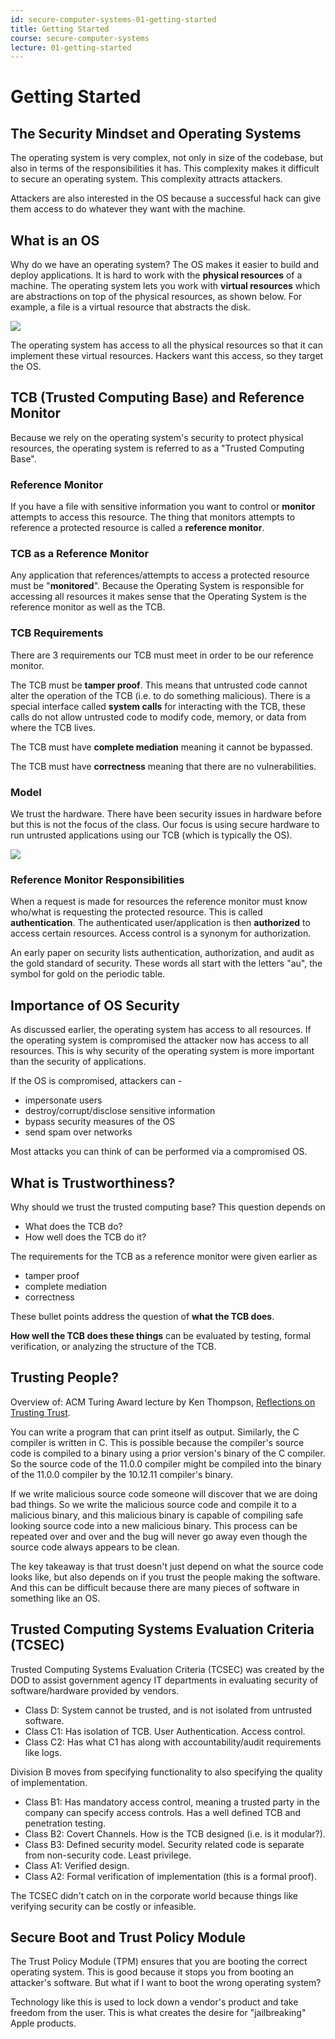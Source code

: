 ```yaml
---
id: secure-computer-systems-01-getting-started
title: Getting Started
course: secure-computer-systems
lecture: 01-getting-started
---
```


# Getting Started

## The Security Mindset and Operating Systems

The operating system is very complex, not only in size of the codebase, but also in terms of the responsibilities it has. This complexity makes it difficult to secure an operating system. This complexity attracts attackers.

Attackers are also interested in the OS because a successful hack can give them access to do whatever they want with the machine.

## What is an OS

Why do we have an operating system? The OS makes it easier to build and deploy applications. It is hard to work with the **physical resources** of a machine. The operating system lets you work with **virtual resources** which are abstractions on top of the physical resources, as shown below. For example, a file is a virtual resource that abstracts the disk.

![](https://assets.omscs.io/secure-computer-systems/images/module1/OS-HW.png)

The operating system has access to all the physical resources so that it can implement these virtual resources. Hackers want this access, so they target the OS.

## TCB \(Trusted Computing Base\) and Reference Monitor

Because we rely on the operating system's security to protect physical resources, the operating system is referred to as a "Trusted Computing Base".

### Reference Monitor

If you have a file with sensitive information you want to control or **monitor** attempts to access this resource. The thing that monitors attempts to reference a protected resource is called a **reference monitor**.

### TCB as a Reference Monitor

Any application that references/attempts to access a protected resource must be "**monitored**". Because the Operating System is responsible for accessing all resources it makes sense that the Operating System is the reference monitor as well as the TCB.

### TCB Requirements

There are 3 requirements our TCB must meet in order to be our reference monitor.

The TCB must be **tamper proof**. This means that untrusted code cannot alter the operation of the TCB \(i.e. to do something malicious\). There is a special interface called **system calls** for interacting with the TCB, these calls do not allow untrusted code to modify code, memory, or data from where the TCB lives.

The TCB must have **complete mediation** meaning it cannot be bypassed.

The TCB must have **correctness** meaning that there are no vulnerabilities.

### Model

We trust the hardware. There have been security issues in hardware before but this is not the focus of the class. Our focus is using secure hardware to run untrusted applications using our TCB \(which is typically the OS\).

![](https://assets.omscs.io/secure-computer-systems/images/module1/TCB-HW.png)

### Reference Monitor Responsibilities

When a request is made for resources the reference monitor must know who/what is requesting the protected resource. This is called **authentication**. The authenticated user/application is then **authorized** to access certain resources. Access control is a synonym for authorization.

An early paper on security lists authentication, authorization, and audit as the gold standard of security. These words all start with the letters "au", the symbol for gold on the periodic table.

## Importance of OS Security

As discussed earlier, the operating system has access to all resources. If the operating system is compromised the attacker now has access to all resources. This is why security of the operating system is more important than the security of applications.

If the OS is compromised, attackers can -

* impersonate users
* destroy/corrupt/disclose sensitive information
* bypass security measures of the OS
* send spam over networks

Most attacks you can think of can be performed via a compromised OS.

## What is Trustworthiness?

Why should we trust the trusted computing base? This question depends on

* What does the TCB do?
* How well does the TCB do it?

The requirements for the TCB as a reference monitor were given earlier as

* tamper proof
* complete mediation
* correctness

These bullet points address the question of **what the TCB does**.

**How well the TCB does these things** can be evaluated by testing, formal verification, or analyzing the structure of the TCB.

## Trusting People?

Overview of: ACM Turing Award lecture by Ken Thompson, [Reflections on Trusting Trust](https://dl.acm.org/doi/pdf/10.1145/358198.358210).

You can write a program that can print itself as output. Similarly, the C compiler is written in C. This is possible because the compiler's source code is compiled to a binary using a prior version's binary of the C compiler. So the source code of the 11.0.0 compiler might be compiled into the binary of the 11.0.0 compiler by the 10.12.11 compiler's binary.

If we write malicious source code someone will discover that we are doing bad things. So we write the malicious source code and compile it to a malicious binary, and this malicious binary is capable of compiling safe looking source code into a new malicious binary. This process can be repeated over and over and the bug will never go away even though the source code always appears to be clean.

The key takeaway is that trust doesn't just depend on what the source code looks like, but also depends on if you trust the people making the software. And this can be difficult because there are many pieces of software in something like an OS.

## Trusted Computing Systems Evaluation Criteria \(TCSEC\)

Trusted Computing Systems Evaluation Criteria \(TCSEC\) was created by the DOD to assist government agency IT departments in evaluating security of software/hardware provided by vendors.

* Class D: System cannot be trusted, and is not isolated from untrusted software.
* Class C1: Has isolation of TCB. User Authentication. Access control.
* Class C2: Has what C1 has along with accountability/audit requirements like logs.

Division B moves from specifying functionality to also specifying the quality of implementation.

* Class B1: Has mandatory access control, meaning a trusted party in the company can specify access controls. Has a well defined TCB and penetration testing.
* Class B2: Covert Channels. How is the TCB designed \(i.e. is it modular?\).
* Class B3: Defined security model. Security related code is separate from non-security code. Least privilege.
* Class A1: Verified design.
* Class A2: Formal verification of implementation \(this is a formal proof\).

The TCSEC didn't catch on in the corporate world because things like verifying security can be costly or infeasible.

## Secure Boot and Trust Policy Module

The Trust Policy Module \(TPM\) ensures that you are booting the correct operating system. This is good because it stops you from booting an attacker's software. But what if I want to boot the wrong operating system?

Technology like this is used to lock down a vendor's product and take freedom from the user. This is what creates the desire for "jailbreaking" Apple products.

